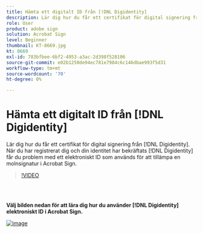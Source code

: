 ```yaml
---
title: Hämta ett digitalt ID från [!DNL Digidentity]
description: Lär dig hur du får ett certifikat för digital signering från [!DNL Digidentity]
role: User
product: adobe sign
solution: Acrobat Sign
level: Beginner
thumbnail: KT-8669.jpg
kt: 8669
exl-id: 783bfbee-6bf2-4953-a3ac-2d398f528106
source-git-commit: e02b1250de94ec781e7984c6c146dbae993f5d31
workflow-type: tm+mt
source-wordcount: '70'
ht-degree: 0%

---
```


# Hämta ett digitalt ID från [!DNL Digidentity]

Lär dig hur du får ett certifikat för digital signering från [!DNL Digidentity]. När du har registrerat dig och din identitet har bekräftats [!DNL Digidentity] får du problem med ett elektroniskt ID som används för att tillämpa en molnsignatur i Acrobat Sign.

>[!VIDEO](https://video.tv.adobe.com/v/337067?hidetitle=true)

<br> 

**Välj bilden nedan för att lära dig hur du använder [!DNL Digidentity] elektroniskt ID i Acrobat Sign.**

[![image](assets/Digidentitysign_400.png)](digidentity-sign.md)
